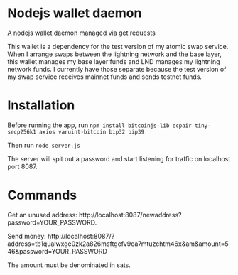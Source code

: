 # Nodejs wallet daemon
A nodejs wallet daemon managed via get requests

This wallet is a dependency for the test version of my atomic swap service. When I arrange swaps between the lightning network and the base layer, this wallet manages my base layer funds and LND manages my lightning network funds. I currently have those separate because the test version of my swap service receives mainnet funds and sends testnet funds.

# Installation

Before running the app, run `npm install bitcoinjs-lib ecpair tiny-secp256k1 axios varuint-bitcoin bip32 bip39`

Then run `node server.js`

The server will spit out a password and start listening for traffic on localhost port 8087.

# Commands

Get an unused address: http://localhost:8087/newaddress?password=YOUR_PASSWORD.

Send money: http://localhost:8087/?address=tb1qualwxge0zk2a826msftgcfv9ea7mtuzchtm46x&am&amount=546&password=YOUR_PASSWORD

The amount must be denominated in sats.
